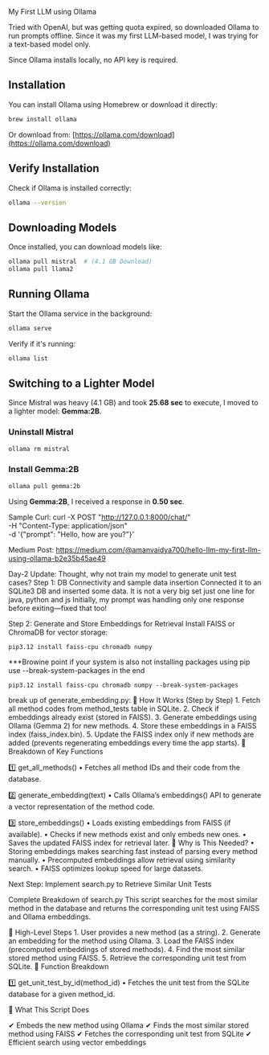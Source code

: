 My First LLM using Ollama

Tried with OpenAI, but was getting quota expired, so downloaded Ollama to run prompts offline. 
Since it was my first LLM-based model, I was trying for a text-based model only.

Since Ollama installs locally, no API key is required.

## Installation

You can install Ollama using Homebrew or download it directly:

```sh
brew install ollama
```

Or download from: [https://ollama.com/download](https://ollama.com/download)

## Verify Installation

Check if Ollama is installed correctly:

```sh
ollama --version
```

## Downloading Models

Once installed, you can download models like:

```sh
ollama pull mistral  # (4.1 GB Download)
ollama pull llama2
```

## Running Ollama

Start the Ollama service in the background:

```sh
ollama serve
```

Verify if it's running:

```sh
ollama list
```

## Switching to a Lighter Model

Since Mistral was heavy (4.1 GB) and took **25.68 sec** to execute, I moved to a lighter model: **Gemma:2B**.

### Uninstall Mistral

```sh
ollama rm mistral
```

### Install Gemma:2B

```sh
ollama pull gemma:2b
```

Using **Gemma:2B**, I received a response in **0.50 sec**.

Sample Curl:
curl -X POST "http://127.0.0.1:8000/chat/" \
     -H "Content-Type: application/json" \
     -d '{"prompt": "Hello, how are you?"}'

Medium Post: https://medium.com/@amanvaidya700/hello-llm-my-first-llm-using-ollama-b2e35b45ae49

Day-2 Update:
Thought, why not train my model to generate unit test cases? 
Step 1: DB Connectivity and sample data insertion
Connected it to an SQLite3 DB and inserted some data. 
It is not a very big set just one line for java, python and js
Initially, my prompt was handling only one response before exiting—fixed that too!

Step 2: Generate and Store Embeddings for Retrieval
Install FAISS or ChromaDB for vector storage:
```
pip3.12 install faiss-cpu chromadb numpy
```
***Browine point if your system is also not installing packages using pip use --break-system-packages in the end
```
pip3.12 install faiss-cpu chromadb numpy --break-system-packages
```

break up of generate_embedding.py:
🔹 How It Works (Step by Step)
	1.	Fetch all method codes from method_tests table in SQLite.
	2.	Check if embeddings already exist (stored in FAISS).
	3.	Generate embeddings using Ollama (Gemma 2) for new methods.
	4.	Store these embeddings in a FAISS index (faiss_index.bin).
	5.	Update the FAISS index only if new methods are added (prevents regenerating embeddings every time the app starts).
📝 Breakdown of Key Functions

1️⃣ get_all_methods()
	•	Fetches all method IDs and their code from the database.

2️⃣ generate_embedding(text)
	•	Calls Ollama’s embeddings() API to generate a vector representation of the method code.

3️⃣ store_embeddings()
	•	Loads existing embeddings from FAISS (if available).
	•	Checks if new methods exist and only embeds new ones.
	•	Saves the updated FAISS index for retrieval later.
📌 Why is This Needed?
	•	Storing embeddings makes searching fast instead of parsing every method manually.
	•	Precomputed embeddings allow retrieval using similarity search.
	•	FAISS optimizes lookup speed for large datasets.

Next Step: Implement search.py to Retrieve Similar Unit Tests

Complete Breakdown of search.py
This script searches for the most similar method in the database and returns the corresponding unit test using FAISS and Ollama embeddings.

🔹 High-Level Steps
	1.	User provides a new method (as a string).
	2.	Generate an embedding for the method using Ollama.
	3.	Load the FAISS index (precomputed embeddings of stored methods).
	4.	Find the most similar stored method using FAISS.
	5.	Retrieve the corresponding unit test from SQLite.
📌 Function Breakdown

1️⃣ get_unit_test_by_id(method_id)
	•	Fetches the unit test from the SQLite database for a given method_id.

📌 What This Script Does

✔ Embeds the new method using Ollama
✔ Finds the most similar stored method using FAISS
✔ Fetches the corresponding unit test from SQLite
✔ Efficient search using vector embeddings